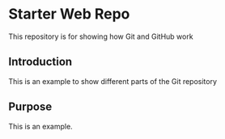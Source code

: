 # Starter Web Repo

This repository is for showing how Git and GitHub work

## Introduction

This is an example to show different parts of the Git repository

## Purpose

This is an example.
